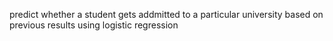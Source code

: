 predict whether a student gets addmitted to a particular university based on previous results using logistic regression